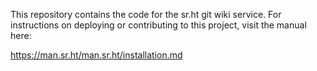 This repository contains the code for the sr.ht git wiki service. For
instructions on deploying or contributing to this project, visit the manual
here:

https://man.sr.ht/man.sr.ht/installation.md
